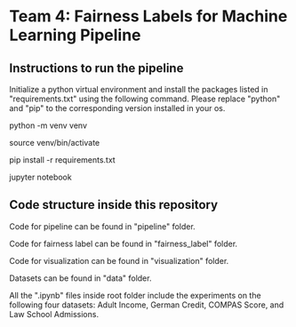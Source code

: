 # Team 4: Fairness Labels for Machine Learning Pipeline

## Instructions to run the pipeline
Initialize a python virtual environment and install the packages listed in "requirements.txt" using the following command. Please replace "python" and "pip" to the corresponding version installed in your os. 

python -m venv venv

source venv/bin/activate

pip install -r requirements.txt

jupyter notebook

## Code structure inside this repository
Code for pipeline can be found in "pipeline" folder. 

Code for fairness label can be found in "fairness_label" folder.

Code for visualization can be found in "visualization" folder.

Datasets can be found in "data" folder.

All the ".ipynb" files inside root folder include the experiments on the following four datasets: Adult Income, German Credit, COMPAS Score, and Law School Admissions.

